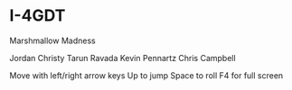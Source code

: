 # I-4GDT

Marshmallow Madness

Jordan Christy
Tarun Ravada
Kevin Pennartz
Chris Campbell

Move with left/right arrow keys
Up to jump
Space to roll
F4 for full screen